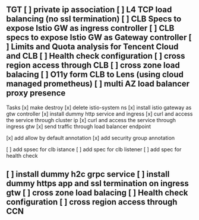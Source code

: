 TGT
[ ] private ip association
[ ] L4 TCP load balancing (no ssl termination)
[ ] CLB Specs to expose Istio GW as ingress controller 
[ ] CLB specs to expose Istio GW as Gateway controller
[ ] Limits and Quota analysis for Tencent Cloud and CLB
[ ] Health check configuration
[ ] cross region access through CLB
[ ] cross zone load balacing 
[ ] O11y form CLB to Lens (using cloud managed prometheus)
[ ] multi AZ load balancer proxy presence
---
Tasks
[x] make destroy
[x] delete istio-system ns
[x] install istio gateway as gtw controller
[x] install dummy http service and ingress
[x] curl and access the service through cluster ip
[x] curl and access the service through ingress gtw
[x] send traffic through load balancer endpoint

[x] add allow by default annotation
[x] add security group annotation

[ ] add spsec for clb istance
[ ] add spec for clb listener
[ ] add spec for health check


[ ] install dummy h2c grpc service
[ ] install dummy https app and ssl termination on ingress gtw
[ ] cross zone load balacing 
[ ] Health check configuration
[ ] cross region access through CCN
---